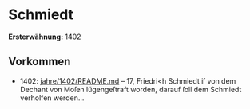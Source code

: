 # Schmiedt

**Ersterwähnung:** 1402

## Vorkommen
- 1402: [jahre/1402/README.md](../jahre/1402/README.md) – 17, Friedri<h Schmiedt iſ von dem Dechant von
Moſen lügengeſtraft worden, darauf ſoll dem Schmiedt
verholfen werden...
